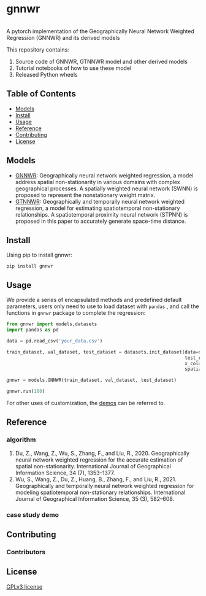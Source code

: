 # gnnwr

<p>
    <img title="python version" src="https://img.shields.io/badge/python-3.9-blue" alt="">
    <!--<img title="PyPI" src="https://img.shields.io/pypi/v/:packageName"  alt="PyPI">-->
</p>


A pytorch implementation of the Geographically Neural Network Weighted Regression (GNNWR) and its derived models

This repository contains:

1. Source code of GNNWR, GTNNWR model and other derived models
2. Tutorial notebooks of how to use these model
3. Released Python wheels

## Table of Contents

- [Models](#models)
- [Install](#install)
- [Usage](#usage)
- [Reference](#reference)
- [Contributing](#contributing)
- [License](#license)

## Models

- [GNNWR](https://doi.org/10.1080/13658816.2019.1707834): Geographically neural network weighted regression, a model address spatial non-stationarity in various domains with complex geographical processes. A spatially weighted neural network (SWNN) is proposed to represent the nonstationary weight matrix.
- [GTNNWR](https://doi.org/10.1080/13658816.2020.1775836): Geographically and temporally neural network weighted regression, a model for estimating spatiotemporal non-stationary relationships. A spatiotemporal proximity neural network (STPNN) is proposed in this paper to accurately generate space-time distance.

## Install

Using pip to install gnnwr:  

```
pip install gnnwr
```

## Usage

We provide a series of encapsulated methods and predefined default parameters, users only need to use to load dataset with `pandas` , and call the functions in `gnnwr` package to complete the regression:

```python
from gnnwr import models,datasets
import pandas as pd

data = pd.read_csv('your_data.csv')

train_dataset, val_dataset, test_dataset = datasets.init_dataset(data=data,
                                                                 test_ratio=0.2, valid_ratio=0.1,
                                                                 x_column=['x1', 'x2'], y_column=['y'],
                                                                 spatial_column=['u', 'v'])

gnnwr = models.GNNWR(train_dataset, val_dataset, test_dataset)

gnnwr.run(100)
```

For other uses of customization, the [demos](https://github.com/zjuwss/gnnwr/tree/main/demo) can be referred to.

## Reference

### algorithm  

1. Du, Z., Wang, Z., Wu, S., Zhang, F., and Liu, R., 2020. Geographically neural network weighted regression for the accurate estimation of spatial non-stationarity. International Journal of Geographical Information Science, 34 (7), 1353–1377.  
2. Wu, S., Wang, Z., Du, Z., Huang, B., Zhang, F., and Liu, R., 2021. Geographically and temporally neural network weighted regression for modeling spatiotemporal non-stationary relationships. International Journal of Geographical Information Science, 35 (3), 582–608.


### case study demo



## Contributing

### Contributors



## License
[GPLv3 license](https://github.com/zjuwss/gnnwr/blob/main/LICENSE)


